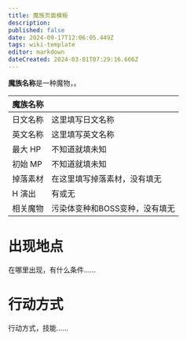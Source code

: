 ```yaml
---
title: 魔族页面模板
description: 
published: false
date: 2024-09-17T12:06:05.449Z
tags: wiki-template
editor: markdown
dateCreated: 2024-03-01T07:29:16.666Z
---
```


**魔族名称**是一种<!-- 普通？污染体变种？BOSS？特殊？ -->魔物，<!-- 这里进行简要描述，描述其特征 -->。

<!-- 在这里放置图像 -->

| 魔族名称 ||
| - | - |
| 日文名称 | <span lang="ja">这里填写日文名称</span> |
| 英文名称 | 这里填写英文名称 |
| 最大 HP | 不知道就填未知 |
| 初始 MP | 不知道就填未知 |
| 掉落素材 | 在这里填写掉落素材，没有填无 |
| H 演出 | 有或无 |
| 相关魔物 | 污染体变种和BOSS变种，没有填无 |

# 出现地点

在哪里出现，有什么条件......

# 行动方式

行动方式，技能......

<!-- 根据需要自行增删章节 -->
